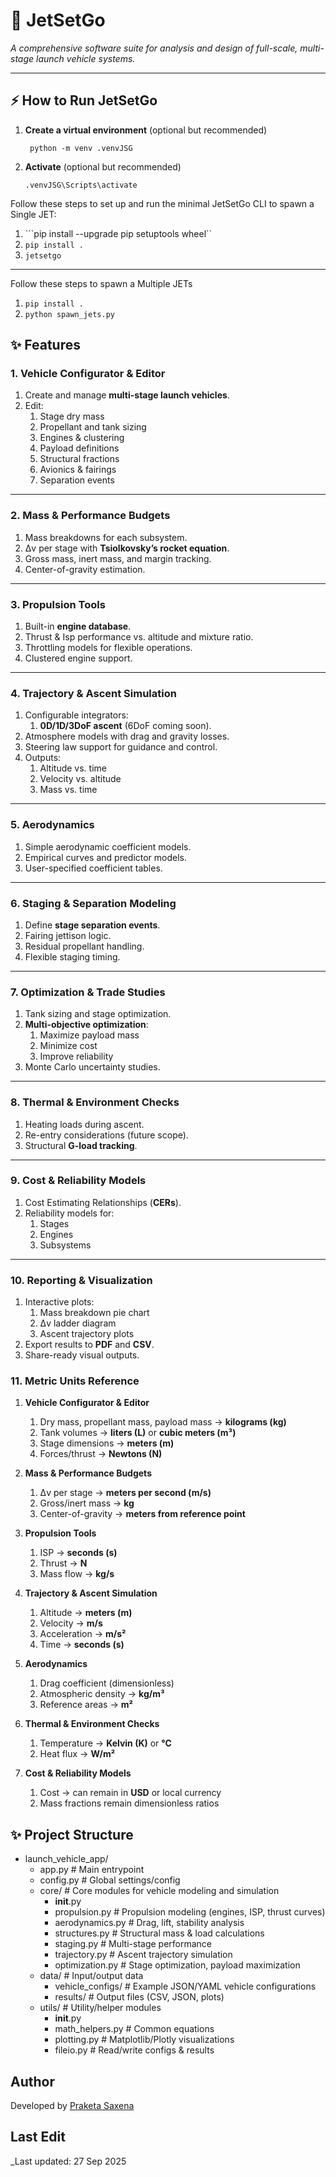 # 🚀 JetSetGo
*A comprehensive software suite for analysis and design of full-scale, multi-stage launch vehicle systems.*

---
## ⚡ How to Run JetSetGo
1. **Create a virtual environment** (optional but recommended)  
   ```
    python -m venv .venvJSG
   ```
1. **Activate** (optional but recommended)  
    ```
    .venvJSG\Scripts\activate
    ```
Follow these steps to set up and run the minimal JetSetGo CLI to spawn a Single JET:
1. ```pip install --upgrade pip setuptools wheel``
1. ```pip install .```
1. ```jetsetgo```
---
Follow these steps to spawn a Multiple JETs
1. ```pip install .```
1. ```python spawn_jets.py```

## ✨ Features

### 1. Vehicle Configurator & Editor
1. Create and manage **multi-stage launch vehicles**.
1. Edit:
   1. Stage dry mass  
   1. Propellant and tank sizing  
   1. Engines & clustering  
   1. Payload definitions  
   1. Structural fractions  
   1. Avionics & fairings  
   1. Separation events  

---

### 2. Mass & Performance Budgets
1. Mass breakdowns for each subsystem.  
1. Δv per stage with **Tsiolkovsky’s rocket equation**.  
1. Gross mass, inert mass, and margin tracking.  
1. Center-of-gravity estimation.  

---

### 3. Propulsion Tools
1. Built-in **engine database**.  
1. Thrust & Isp performance vs. altitude and mixture ratio.  
1. Throttling models for flexible operations.  
1. Clustered engine support.  

---

### 4. Trajectory & Ascent Simulation
1. Configurable integrators:  
   1. **0D/1D/3DoF ascent** (6DoF coming soon).  
1. Atmosphere models with drag and gravity losses.  
1. Steering law support for guidance and control.  
1. Outputs:  
   1. Altitude vs. time  
   1. Velocity vs. altitude  
   1. Mass vs. time  

---

### 5. Aerodynamics
1. Simple aerodynamic coefficient models.  
1. Empirical curves and predictor models.  
1. User-specified coefficient tables.  

---

### 6. Staging & Separation Modeling
1. Define **stage separation events**.  
1. Fairing jettison logic.  
1. Residual propellant handling.  
1. Flexible staging timing.  

---

### 7. Optimization & Trade Studies
1. Tank sizing and stage optimization.  
1. **Multi-objective optimization**:  
   1. Maximize payload mass  
   1. Minimize cost  
   1. Improve reliability  
1. Monte Carlo uncertainty studies.  

---

### 8. Thermal & Environment Checks
1. Heating loads during ascent.  
1. Re-entry considerations (future scope).  
1. Structural **G-load tracking**.  

---

### 9. Cost & Reliability Models
1. Cost Estimating Relationships (**CERs**).  
1. Reliability models for:  
   1. Stages  
   1. Engines  
   1. Subsystems  

---

### 10. Reporting & Visualization
1. Interactive plots:  
   1. Mass breakdown pie chart  
   1. Δv ladder diagram  
   1. Ascent trajectory plots  
1. Export results to **PDF** and **CSV**.  
1. Share-ready visual outputs.  


### 11. Metric Units Reference

1. **Vehicle Configurator & Editor**
   1. Dry mass, propellant mass, payload mass → **kilograms (kg)**
   1. Tank volumes → **liters (L)** or **cubic meters (m³)**
   1. Stage dimensions → **meters (m)**
   1. Forces/thrust → **Newtons (N)**

1. **Mass & Performance Budgets**
   1. Δv per stage → **meters per second (m/s)**
   1. Gross/inert mass → **kg**
   1. Center-of-gravity → **meters from reference point**

1. **Propulsion Tools**
   1. ISP → **seconds (s)**
   1. Thrust → **N**
   1. Mass flow → **kg/s**

1. **Trajectory & Ascent Simulation**
   1. Altitude → **meters (m)**
   1. Velocity → **m/s**
   1. Acceleration → **m/s²**
   1. Time → **seconds (s)**

1. **Aerodynamics**
   1. Drag coefficient (dimensionless)
   1. Atmospheric density → **kg/m³**
   1. Reference areas → **m²**

1. **Thermal & Environment Checks**
   1. Temperature → **Kelvin (K)** or **°C**
   1. Heat flux → **W/m²**

1. **Cost & Reliability Models**
   1. Cost → can remain in **USD** or local currency
   1. Mass fractions remain dimensionless ratios


## ✨ Project Structure
- launch_vehicle_app/
  - app.py                 # Main entrypoint
  - config.py              # Global settings/config
  - core/                  # Core modules for vehicle modeling and simulation
    - __init__.py
    - propulsion.py        # Propulsion modeling (engines, ISP, thrust curves)
    - aerodynamics.py      # Drag, lift, stability analysis
    - structures.py        # Structural mass & load calculations
    - staging.py           # Multi-stage performance
    - trajectory.py        # Ascent trajectory simulation
    - optimization.py      # Stage optimization, payload maximization
  - data/                  # Input/output data
    - vehicle_configs/     # Example JSON/YAML vehicle configurations
    - results/             # Output files (CSV, JSON, plots)
  - utils/                 # Utility/helper modules
    - __init__.py
    - math_helpers.py      # Common equations
    - plotting.py          # Matplotlib/Plotly visualizations
    - fileio.py            # Read/write configs & results

## Author
Developed by [Praketa Saxena](https://github.com/kethsaxena)

## Last Edit
_Last updated: 27 Sep 2025
